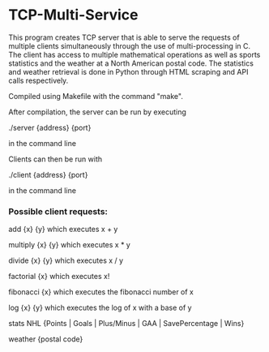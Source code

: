 # TCP-Multi-Service

This program creates TCP server that is able to serve the requests of multiple clients simultaneously through the use of multi-processing in C. The client has access to multiple mathematical operations as well as sports statistics and the weather at a North American postal code. The statistics and weather retrieval is done in Python through HTML scraping and API calls respectively.


Compiled using Makefile with the command "make".

After compilation, the server can be run by executing

./server {address} {port}

in the command line


Clients can then be run with

./client {address} {port}

in the command line



### Possible client requests: 
  
  add {x} {y}  which executes x + y

  multiply {x} {y} which executes x * y

  divide {x} {y} which executes  x / y

  factorial {x} which executes x!

  fibonacci {x} which executes the fibonacci number of x

  log {x} {y} which executes the log of x with a base of y

  stats NHL {Points | Goals | Plus/Minus | GAA | SavePercentage | Wins}

  weather {postal code}





